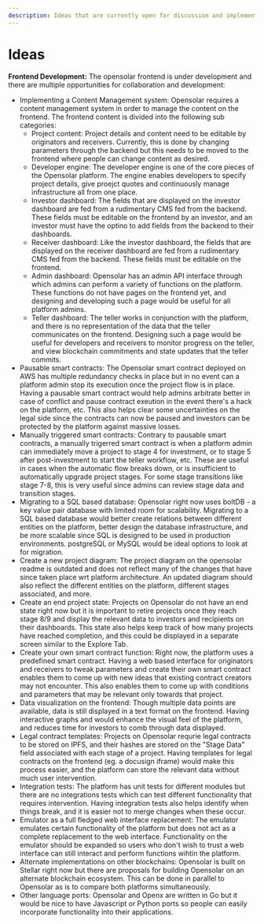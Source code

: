 ```yaml
---
description: Ideas that are currently open for discussion and implementation
---
```


# Ideas

**Frontend Development:** The opensolar frontend is under development and there are multiple opportunities for collaboration and development:

* Implementing a Content Management system: Opensolar requires a content management system in order to manage the content on the frontend. The frontend content is divided into the following sub categories:
  * Project content: Project details and content need to be editable by originators and receivers. Currently, this is done by changing parameters through the backend but this needs to be moved to the frontend where people can change content as desired.
  * Developer engine: The developer engine is one of the core pieces of the Opensolar platform. The engine enables developers to specify project details, give proejct quotes and continuously manage infrastructure all from one place.
  * Investor dashboard: The fields that are displayed on the investor dashboard are fed from a rudimentary CMS fed from the backend. These fields must be editable on the frontend by an investor, and an investor must have the optino to add fields from the backend to their dashboards.
  * Receiver dashboard: Like the investor dashboard, the fields that are displayed on the receiver dashboard are fed from a rudimentary CMS fed from the backend. These fields must be editable on the frontend.
  * Admin dashboard: Opensolar has an admin API interface through which admins can perform a variety of functions on the platform. These functions do not have pages on the frontend yet, and designing and developing such a page would be useful for all platform admins.
  * Teller dashboard: The teller works in conjunction with the platform, and there is no representation of the data that the teller communicates on the frontend. Designing such a page would be useful for developers and receivers to monitor progress on the teller, and view blockchain commitments and state updates that the teller commits.
* Pausable smart contracts: The Opensolar smart contract deployed on AWS has multiple redundancy checks in place but in no event can a platform admin stop its execution once the project flow is in place. Having a pausable smart contract would help admins arbitrate better in case of conflict and pause contract exeution in the event there's a hack on the platform, etc. This also helps clear some uncertainties on the legal side since the contracts can now be paused and investors can be protected by the platform against massive losses.
* Manually triggered smart contracts: Contrary to pausable smart contracts, a manually trigerred smart contract is when a platform admin can immediately move a project to stage 4 for investment, or to stage 5 after post-investment to start the teller workflow, etc. These are useful in cases when the automatic flow breaks down, or is insufficient to automatically upgrade project stages. For some stage transitions like stage 7-8, this is very useful since admins can review stage data and  transition stages.
* Migrating to a SQL based database: Opensolar right now uses boltDB - a key value pair database with limited room for scalability. Migrating to a SQL based database would better create relations between different entities on the platform, better design the database infrastructure, and be more scalable since SQL is designed to be used in production environments. postgreSQL or MySQL would be ideal options to look at for migration.
* Create a new project diagram: The project diagram on the opensolar readme is outdated and does not reflect many of the changes that have since taken place wrt  platform architecture. An updated diagram should also reflect the different entities on the platform, different stages associated, and more.
* Create an end project state: Projects on Opensolar do not have an end state right now but it is important to retire projects once they reach stage 8/9 and display the relevant data to investors and recipients on their dashboards. This state also helps keep track of how many projects have reached completion, and this could be displayed in a separate screen similar to the Explore Tab.
* Create your own smart contract function: Right now, the platform uses a predefined smart contract. Having a web based interface for originators and receivers to tweak parameters and create their own smart contract enables them to come up with new ideas that existing contract creators may not encounter. This also enables them to come up with conditions and parameters that may be relevant  only towards that project.
* Data visualization on the frontend: Though multiple data points are available, data is still displayed in a text format on the frontend. Having interactive graphs and would enhance the visual feel of the platform, and reduces time for investors to comb through data displayed.
* Legal contract templates: Projects on Opensolar requrie legal contracts to be stored on IPFS, and their hashes are stored on the "Stage Data" field associated with each stage of a project. Having templates for legal contracts on the frontend \(eg. a docusign iframe\) would make this process easier, and the platform can store the relevant data without much user intervention.
* Integration tests: The platform has unit tests for different modules but there are no integrations tests which can test different functionality that requires intervention. Having integration tests also helps identify when things break, and it is easier not to merge changes when these occur.
* Emulator as a full fledged web interface replacement: The emulator emulates certain functionality of the platform but does not act as a complete replacement to the web interface. Functionality on the emulator should be expanded so users who don't wish to trust a web interface can still interact and perform functions wihtin the platform.
* Alternate implementations on other blockchains: Opensolar is built on Stellar right now but there are proposals for building Opensolar on an alternate blockchain ecosystem. This can be done in parallel to Opensolar as is to compare both platforms simultaneously.
* Other language ports: Opensolar and Openx are written in Go but it would be nice to have Javascript or Python ports so people can easily incorporate functionality into their applications.

